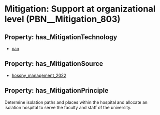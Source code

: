 # Mitigation: __Support at organizational level__ (PBN__Mitigation_803)

## Property: has_MitigationTechnology

* [nan](../Technology/PBN__Technology_22)

## Property: has_MitigationSource

* [hossny_management_2022](../Article/PBN__Article_92)

## Property: has_MitigationPrinciple

Determine isolation paths and places within the hospital and allocate an isolation hospital to serve the faculty and staff of the university.

